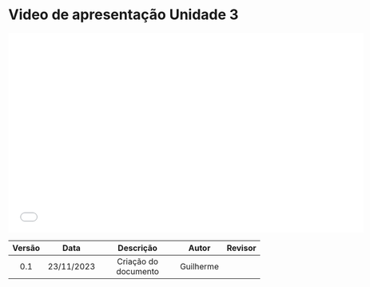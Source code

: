 # Video de apresentação Unidade 3

<iframe width="711" height="400" src="Unidade02.md" title="Apresentação Unidade 3 NutriGuide" frameborder="0" allow="accelerometer; autoplay; clipboard-write; encrypted-media; gyroscope; picture-in-picture; web-share" allowfullscreen></iframe>




| Versão |    Data    |      Descrição       |  Autor  | Revisor |
| :----: | :--------: | :------------------: | :-----: | :-----: |
|  0.1   | 23/11/2023 | Criação do documento | Guilherme |   |